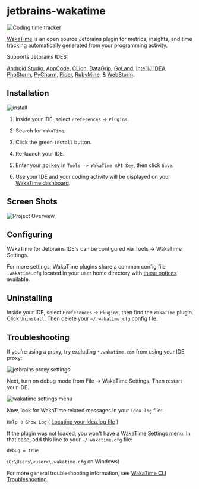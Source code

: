 # jetbrains-wakatime

[![Coding time tracker](https://wakatime.com/badge/github/wakatime/jetbrains-wakatime.svg)](https://wakatime.com/badge/github/wakatime/jetbrains-wakatime)

[WakaTime][wakatime] is an open source Jetbrains plugin for metrics, insights, and time tracking automatically generated from your programming activity.

Supports Jetbrains IDES:

[Android Studio][android studio], [AppCode][appcode], [CLion][clion], [DataGrip][datagrip], [GoLand][goland], [IntelliJ IDEA][wakatime], [PhpStorm][phpstorm], [PyCharm][pycharm], [Rider][rider], [RubyMine][rubymine], & [WebStorm][webstorm].


## Installation

![install](./install.gif)

1. Inside your IDE, select `Preferences` -> `Plugins`.

2. Search for `WakaTime`.

3. Click the green `Install` button.

4. Re-launch your IDE.

5. Enter your [api key](https://wakatime.com/settings#apikey) in `Tools -> WakaTime API Key`, then click `Save`.

6. Use your IDE and your coding activity will be displayed on your [WakaTime dashboard](https://wakatime.com).


## Screen Shots

![Project Overview](https://wakatime.com/static/img/ScreenShots/Screen-Shot-2016-03-21.png)


## Configuring

WakaTime for Jetbrains IDE's can be configured via Tools -> WakaTime Settings.

For more settings, WakaTime plugins share a common config file `.wakatime.cfg` located in your user home directory with [these options](https://github.com/wakatime/wakatime-cli/blob/develop/USAGE.md) available.


## Uninstalling

Inside your IDE, select `Preferences` -> `Plugins`, then find the `WakaTime` plugin. Click `Uninstall`. Then delete your `~/.wakatime.cfg` config file.


## Troubleshooting

If you’re using a proxy, try excluding `*.wakatime.com` from using your IDE proxy:

![jetbrains proxy settings](https://wakatime.com/static/img/ScreenShots/jetbrains-no-proxy-setting.png?v=1)

Next, turn on debug mode from File -> WakaTime Settings. Then restart your IDE.

![wakatime settings menu](https://wakatime.com/static/img/ScreenShots/jetbrains-wakatime-menu.png?v=1)

Now, look for WakaTime related messages in your `idea.log` file:

`Help` -> `Show Log` ( [Locating your idea.log file](https://intellij-support.jetbrains.com/hc/en-us/articles/207241085-Locating-IDE-log-files) )

If the plugin was not loaded, you won't have a WakaTime Settings menu.
In that case, add this line to your `~/.wakatime.cfg` file:

    debug = true

(`C:\Users\<user>\.wakatime.cfg` on Windows)

For more general troubleshooting information, see [WakaTime CLI Troubleshooting](https://github.com/wakatime/wakatime-cli/blob/develop/TROUBLESHOOTING.md).

[wakatime]: https://wakatime.com/
[IntelliJ IDEA]: https://wakatime.com/intellij-idea
[Android Studio]: https://wakatime.com/android-studio
[AppCode]: https://wakatime.com/appcode
[CLion]: https://wakatime.com/clion
[DataGrip]: https://wakatime.com/datagrip
[GoLand]: https://wakatime.com/goland
[PhpStorm]: https://wakatime.com/phpstorm
[PyCharm]: https://wakatime.com/pycharm
[Rider]: https://wakatime.com/rider
[RubyMine]: https://wakatime.com/rubymine
[WebStorm]: https://wakatime.com/webstorm

